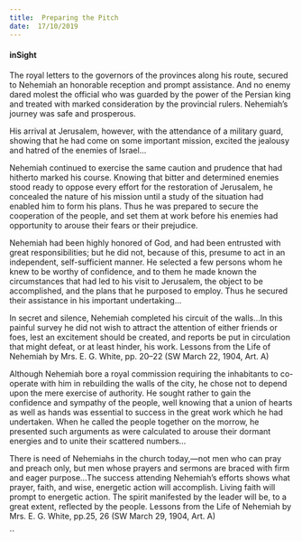 ```yaml
---
title:  Preparing the Pitch
date:  17/10/2019
---
```


#### inSight

The royal letters to the governors of the provinces along his route, secured to Nehemiah an honorable reception and prompt assistance. And no enemy dared molest the official who was guarded by the power of the Persian king and treated with marked consideration by the provincial rulers. Nehemiah’s journey was safe and prosperous.

His arrival at Jerusalem, however, with the attendance of a military guard, showing that he had come on some important mission, excited the jealousy and hatred of the enemies of Israel…

Nehemiah continued to exercise the same caution and prudence that had hitherto marked his course. Knowing that bitter and determined enemies stood ready to oppose every effort for the restoration of Jerusalem, he concealed the nature of his mission until a study of the situation had enabled him to form his plans. Thus he was prepared to secure the cooperation of the people, and set them at work before his enemies had opportunity to arouse their fears or their prejudice.

Nehemiah had been highly honored of God, and had been entrusted with great responsibilities; but he did not, because of this, presume to act in an independent, self-sufficient manner. He selected a few persons whom he knew to be worthy of confidence, and to them he made known the circumstances that had led to his visit to Jerusalem, the object to be accomplished, and the plans that he purposed to employ. Thus he secured their assistance in his important undertaking…

In secret and silence, Nehemiah completed his circuit of the walls…In this painful survey he did not wish to attract the attention of either friends or foes, lest an excitement should be created, and reports be put in circulation that might defeat, or at least hinder, his work. Lessons from the Life of Nehemiah by Mrs. E. G. White, pp. 20–22 (SW March 22, 1904, Art. A)

Although Nehemiah bore a royal commission requiring the inhabitants to co-operate with him in rebuilding the walls of the city, he chose not to depend upon the mere exercise of authority. He sought rather to gain the confidence and sympathy of the people, well knowing that a union of hearts as well as hands was essential to success in the great work which he had undertaken. When he called the people together on the morrow, he presented such arguments as were calculated to arouse their dormant energies and to unite their scattered numbers…

There is need of Nehemiahs in the church today,—not men who can pray and preach only, but men whose prayers and sermons are braced with firm and eager purpose…The success attending Nehemiah’s efforts shows what prayer, faith, and wise, energetic action will accomplish. Living faith will prompt to energetic action. The spirit manifested by the leader will be, to a great extent, reflected by the people. Lessons from the Life of Nehemiah by Mrs. E. G. White, pp.25, 26 (SW March 29, 1904, Art. A)

``